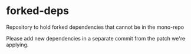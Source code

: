 # forked-deps
Repository to hold forked dependencies that cannot be in the mono-repo

Please add new dependencies in a separate commit from the patch we're applying.

